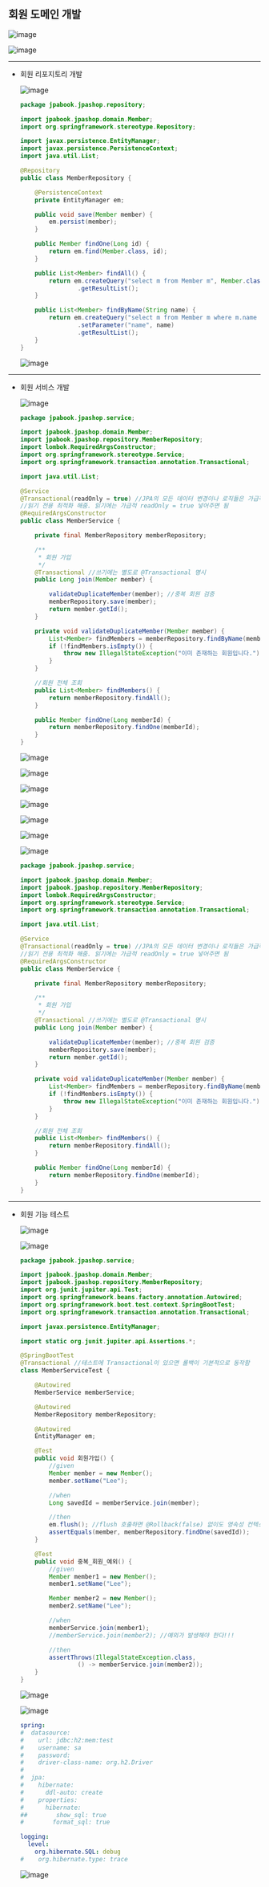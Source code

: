 ## **회원 도메인 개발**

![image](https://user-images.githubusercontent.com/79301439/163705107-1a03dd17-5a4c-4a3e-a6c3-7b38a6fb3101.png)

![image](https://user-images.githubusercontent.com/79301439/163705121-7cde8ac1-ba05-45c9-a20e-14135bcaaea1.png)

***
  * 회원 리포지토리 개발
    
    ![image](https://user-images.githubusercontent.com/79301439/163705139-e7387496-8bd8-425e-83ad-b3de1c1653f7.png)
    
    ```java
    package jpabook.jpashop.repository;

    import jpabook.jpashop.domain.Member;
    import org.springframework.stereotype.Repository;

    import javax.persistence.EntityManager;
    import javax.persistence.PersistenceContext;
    import java.util.List;

    @Repository
    public class MemberRepository {

        @PersistenceContext
        private EntityManager em;

        public void save(Member member) {
            em.persist(member);
        }

        public Member findOne(Long id) {
            return em.find(Member.class, id);
        }

        public List<Member> findAll() {
            return em.createQuery("select m from Member m", Member.class)
                    .getResultList();
        }

        public List<Member> findByName(String name) {
            return em.createQuery("select m from Member m where m.name = :name", Member.class)
                    .setParameter("name", name)
                    .getResultList();
        }
    }
    ```
    
    ![image](https://user-images.githubusercontent.com/79301439/163705166-eaf19629-6c7e-4047-a358-2271584d38c5.png)

***
  * 회원 서비스 개발
    
    ![image](https://user-images.githubusercontent.com/79301439/163706046-22e39912-9aeb-4110-8a8c-08ef7067d68f.png)
    
    ```java
    package jpabook.jpashop.service;

    import jpabook.jpashop.domain.Member;
    import jpabook.jpashop.repository.MemberRepository;
    import lombok.RequiredArgsConstructor;
    import org.springframework.stereotype.Service;
    import org.springframework.transaction.annotation.Transactional;

    import java.util.List;

    @Service
    @Transactional(readOnly = true) //JPA의 모든 데이터 변경이나 로직들은 가급적 Transaction 안에서 실행되어야 한다. 그래야 LAZY Loading 이런게 됨.
    //읽기 전용 최적화 해줌. 읽기에는 가급적 readOnly = true 넣어주면 됨
    @RequiredArgsConstructor
    public class MemberService {

        private final MemberRepository memberRepository;

        /**
         * 회원 가입
         */
        @Transactional //쓰기에는 별도로 @Transactional 명시
        public Long join(Member member) {

            validateDuplicateMember(member); //중복 회원 검증
            memberRepository.save(member);
            return member.getId();
        }

        private void validateDuplicateMember(Member member) {
            List<Member> findMembers = memberRepository.findByName(member.getName());
            if (!findMembers.isEmpty()) {
                throw new IllegalStateException("이미 존재하는 회원입니다.");
            }
        }

        //회원 전체 조회
        public List<Member> findMembers() {
            return memberRepository.findAll();
        }

        public Member findOne(Long memberId) {
            return memberRepository.findOne(memberId);
        }
    }
    ```
    
    ![image](https://user-images.githubusercontent.com/79301439/163706061-4fdff277-0dd0-4ba3-8054-74e89a04af76.png)
    
    ![image](https://user-images.githubusercontent.com/79301439/163706067-2e188035-f413-448b-9485-8389e6a1cccb.png)
    
    ![image](https://user-images.githubusercontent.com/79301439/163706076-9a9cf825-8ceb-4a1f-9589-60a0ccfaae24.png)
    
    ![image](https://user-images.githubusercontent.com/79301439/163706079-2ba80844-25ad-45d3-b905-f31eb54fdb2b.png)
    
    ![image](https://user-images.githubusercontent.com/79301439/163706127-cec6d7e1-cd55-4ba6-877c-5f30ca6a127f.png)
    
    ![image](https://user-images.githubusercontent.com/79301439/163706137-22550217-2be0-4a4b-aaba-dedc646927da.png)
    
    ![image](https://user-images.githubusercontent.com/79301439/163706146-3b78dc42-29a0-4864-9db8-e1032fb411c5.png)
    
    ```java
    package jpabook.jpashop.service;

    import jpabook.jpashop.domain.Member;
    import jpabook.jpashop.repository.MemberRepository;
    import lombok.RequiredArgsConstructor;
    import org.springframework.stereotype.Service;
    import org.springframework.transaction.annotation.Transactional;

    import java.util.List;

    @Service
    @Transactional(readOnly = true) //JPA의 모든 데이터 변경이나 로직들은 가급적 Transaction 안에서 실행되어야 한다. 그래야 LAZY Loading 이런게 됨.
    //읽기 전용 최적화 해줌. 읽기에는 가급적 readOnly = true 넣어주면 됨
    @RequiredArgsConstructor
    public class MemberService {

        private final MemberRepository memberRepository;

        /**
         * 회원 가입
         */
        @Transactional //쓰기에는 별도로 @Transactional 명시
        public Long join(Member member) {

            validateDuplicateMember(member); //중복 회원 검증
            memberRepository.save(member);
            return member.getId();
        }

        private void validateDuplicateMember(Member member) {
            List<Member> findMembers = memberRepository.findByName(member.getName());
            if (!findMembers.isEmpty()) {
                throw new IllegalStateException("이미 존재하는 회원입니다.");
            }
        }

        //회원 전체 조회
        public List<Member> findMembers() {
            return memberRepository.findAll();
        }

        public Member findOne(Long memberId) {
            return memberRepository.findOne(memberId);
        }
    }
    ```

***
  * 회원 기능 테스트
    
    ![image](https://user-images.githubusercontent.com/79301439/163707900-78183cbe-6d39-4a24-8b55-291577979e8d.png)
    
    ![image](https://user-images.githubusercontent.com/79301439/163707907-b587779e-2323-4863-8dc9-fa0198f19f54.png)
    
    ```java
    package jpabook.jpashop.service;

    import jpabook.jpashop.domain.Member;
    import jpabook.jpashop.repository.MemberRepository;
    import org.junit.jupiter.api.Test;
    import org.springframework.beans.factory.annotation.Autowired;
    import org.springframework.boot.test.context.SpringBootTest;
    import org.springframework.transaction.annotation.Transactional;

    import javax.persistence.EntityManager;

    import static org.junit.jupiter.api.Assertions.*;

    @SpringBootTest
    @Transactional //테스트에 Transactional이 있으면 롤백이 기본적으로 동작함
    class MemberServiceTest {

        @Autowired
        MemberService memberService;

        @Autowired
        MemberRepository memberRepository;

        @Autowired
        EntityManager em;

        @Test
        public void 회원가입() {
            //given
            Member member = new Member();
            member.setName("Lee");

            //when
            Long savedId = memberService.join(member);

            //then
            em.flush(); //flush 호출하면 @Rollback(false) 없이도 영속성 컨텍스트에 있는 내용을 DB에 insert 쿼리로 내보냄. (롤백은 먹힘)
            assertEquals(member, memberRepository.findOne(savedId));
        }

        @Test
        public void 중복_회원_예외() {
            //given
            Member member1 = new Member();
            member1.setName("Lee");

            Member member2 = new Member();
            member2.setName("Lee");

            //when
            memberService.join(member1);
            //memberService.join(member2); //예외가 발생해야 한다!!!

            //then
            assertThrows(IllegalStateException.class,
                    () -> memberService.join(member2));
        }
    }
    ```
    
    ![image](https://user-images.githubusercontent.com/79301439/163707931-1b0f61c4-774a-4d1e-82ca-6acc643b3888.png)
    
    ![image](https://user-images.githubusercontent.com/79301439/163707947-8302a9c2-6f05-4c1f-bb6f-15065f8e6ea5.png)
    
    ```yml
    spring:
    #  datasource:
    #    url: jdbc:h2:mem:test
    #    username: sa
    #    password:
    #    driver-class-name: org.h2.Driver
    #
    #  jpa:
    #    hibernate:
    #      ddl-auto: create
    #    properties:
    #      hibernate:
    ##        show_sql: true
    #        format_sql: true

    logging:
      level:
        org.hibernate.SQL: debug
    #    org.hibernate.type: trace
    ```
    
    ![image](https://user-images.githubusercontent.com/79301439/163707967-cada3477-ed98-4c80-ab16-495274e4292a.png)
